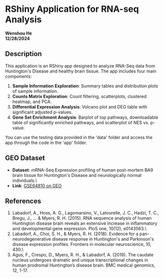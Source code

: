 # RShiny Application for RNA-seq Analysis

**Wenshou He**\
**12/28/2024**

## Description

This application is an RShiny app designed to analyze RNA-Seq data from Huntington's Disease and healthy brain tissue. The app includes four main components:

1.  **Sample Information Exploration**: Summary tables and distribution plots of sample information.
2.  **Counts Matrix Exploration**: Count filtering, scatterplots, clustered heatmap, and PCA.
3.  **Differential Expression Analysis**: Volcano plot and DEG table with significant adjusted p-values.
4.  **Gene Set Enrichment Analysis**: Barplot of top pathways, downloadable table of significantly enriched pathways, and scatterplot of NES vs. p-value.

You can use the testing data provided in the 'data' folder and access the app through the code in the 'app' folder.

## GEO Dataset

-   **Dataset**: mRNA-Seq Expression profiling of human post-mortem BA9 brain tissue for Huntington's Disease and neurologically normal individuals.\
-   **Link**: [GSE64810 on GEO](https://www.ncbi.nlm.nih.gov/geo/query/acc.cgi?acc=GSE64810)

## References

1.  Labadorf, A., Hoss, A. G., Lagomarsino, V., Latourelle, J. C., Hadzi, T. C., Bregu, J., ... & Myers, R. H. (2015). RNA sequence analysis of human Huntington disease brain reveals an extensive increase in inflammatory and developmental gene expression. PloS one, 10(12), e0143563.\
2.  Labadorf, A., Choi, S. H., & Myers, R. H. (2018). Evidence for a pan-neurodegenerative disease response in Huntington's and Parkinson's disease expression profiles. Frontiers in molecular neuroscience, 10, 430.\
3.  Agus, F., Crespo, D., Myers, R. H., & Labadorf, A. (2019). The caudate nucleus undergoes dramatic and unique transcriptional changes in human prodromal Huntington’s disease brain. BMC medical genomics, 12, 1-17.
